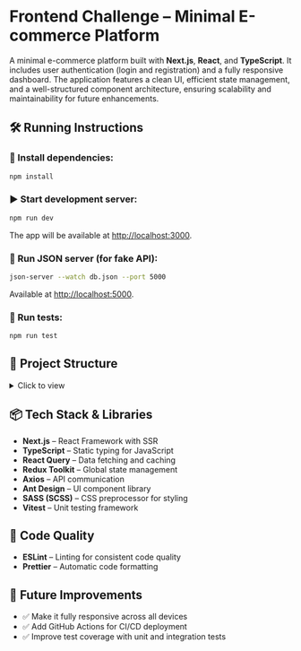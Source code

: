 
# Frontend Challenge – Minimal E-commerce Platform

A minimal e-commerce platform built with **Next.js**, **React**, and **TypeScript**. It includes user authentication (login and registration) and a fully responsive dashboard. The application features a clean UI, efficient state management, and a well-structured component architecture, ensuring scalability and maintainability for future enhancements.

## 🛠 Running Instructions

### 🔧 Install dependencies:
```bash
npm install
```

### ▶️ Start development server:
```bash
npm run dev
```
The app will be available at [http://localhost:3000](http://localhost:3000).

### 📡 Run JSON server (for fake API):
```bash
json-server --watch db.json --port 5000
```
Available at [http://localhost:5000](http://localhost:5000).

### 🧪 Run tests:
```bash
npm run test
```

## 📁 Project Structure
<details> <summary>Click to view</summary>

```
├─ .eslintrc.json
├─ context
│  └─ ProvidersContext.tsx
├─ next.config.mjs
├─ package.json
├─ prisma
│  ├─ .env
│  └─ schema.prisma
├─ src
│  ├─ app
│  │  ├─ api
│  │  │  └─ auth, register
│  │  ├─ SignIn, SignUp, categories
│  │  ├─ layout.tsx, page.tsx
│  ├─ components
│  │  ├─ Layout, Inputs, FlashSales, HeaderNavbar
│  ├─ hooks, lib, providers, shared, theme
│  ├─ query, rtk, services
├─ public/images
└─ tsconfig.json
```

</details>

## 📦 Tech Stack & Libraries
- **Next.js** – React Framework with SSR
- **TypeScript** – Static typing for JavaScript
- **React Query** – Data fetching and caching
- **Redux Toolkit** – Global state management
- **Axios** – API communication
- **Ant Design** – UI component library
- **SASS (SCSS)** – CSS preprocessor for styling
- **Vitest** – Unit testing framework

## 🎨 Code Quality
- **ESLint** – Linting for consistent code quality
- **Prettier** – Automatic code formatting

## 🚀 Future Improvements
- ✅ Make it fully responsive across all devices
- ✅ Add GitHub Actions for CI/CD deployment
- ✅ Improve test coverage with unit and integration tests

